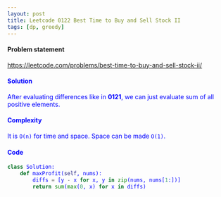 ```yaml
---
layout: post
title: Leetcode 0122 Best Time to Buy and Sell Stock II
tags: [dp, greedy]
---
```


#### Problem statement

<a href="https://leetcode.com/problems/best-time-to-buy-and-sell-stock-ii/"> <font color = blue>https://leetcode.com/problems/best-time-to-buy-and-sell-stock-ii/

#### Solution
After evaluating differences like in **0121**, we can just evaluate sum of all positive elements.

#### Complexity
It is `O(n)` for time and space. Space can be made `O(1)`.

#### Code
```python
class Solution:
    def maxProfit(self, nums):
        diffs = [y - x for x, y in zip(nums, nums[1:])]
        return sum(max(0, x) for x in diffs)
```

